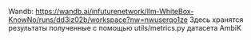 Wandb: https://wandb.ai/infuturenetwork/llm-WhiteBox-KnowNo/runs/dd3iz02b/workspace?nw=nwuserqo1ze
Здесь хранятся результаты полученные с помощью utils/metrics.py датасета AmbiK
